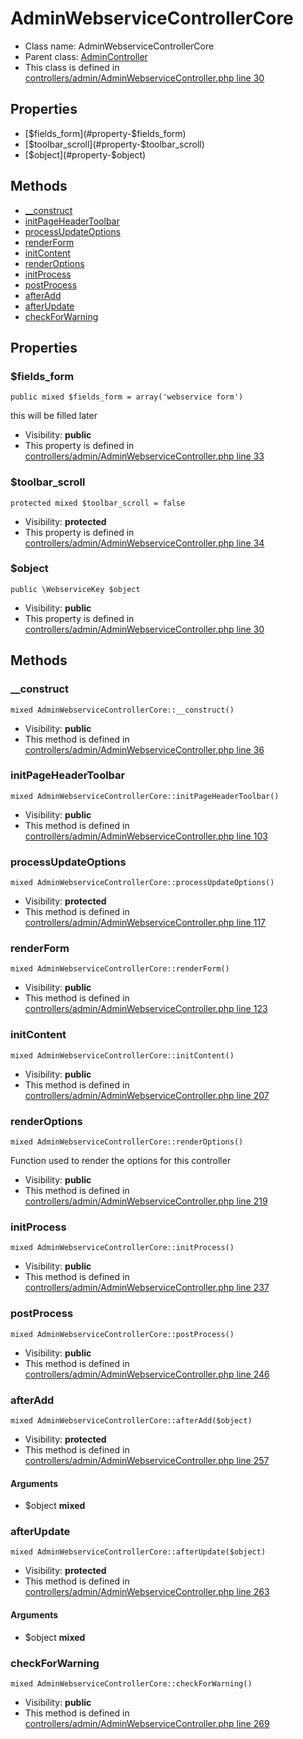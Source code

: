 AdminWebserviceControllerCore
===============






* Class name: AdminWebserviceControllerCore
* Parent class: [AdminController](AdminControllerCore)
* This class is defined in [controllers/admin/AdminWebserviceController.php line 30](https://github.com/PrestaShop/PrestaShop/blob/1.6.1.1/controllers/admin/AdminWebserviceController.php#L30)





Properties
----------

* [$fields_form](#property-$fields_form)
* [$toolbar_scroll](#property-$toolbar_scroll)
* [$object](#property-$object)

Methods
-------
* [__construct](#method-__construct)
* [initPageHeaderToolbar](#method-initPageHeaderToolbar)
* [processUpdateOptions](#method-processUpdateOptions)
* [renderForm](#method-renderForm)
* [initContent](#method-initContent)
* [renderOptions](#method-renderOptions)
* [initProcess](#method-initProcess)
* [postProcess](#method-postProcess)
* [afterAdd](#method-afterAdd)
* [afterUpdate](#method-afterUpdate)
* [checkForWarning](#method-checkForWarning)




Properties
----------


### <a name="property-$fields_form"></a>$fields_form

    public mixed $fields_form = array('webservice form')

this will be filled later



* Visibility: **public**
* This property is defined in [controllers/admin/AdminWebserviceController.php line 33](https://github.com/PrestaShop/PrestaShop/blob/1.6.1.1/controllers/admin/AdminWebserviceController.php#L33)


### <a name="property-$toolbar_scroll"></a>$toolbar_scroll

    protected mixed $toolbar_scroll = false





* Visibility: **protected**
* This property is defined in [controllers/admin/AdminWebserviceController.php line 34](https://github.com/PrestaShop/PrestaShop/blob/1.6.1.1/controllers/admin/AdminWebserviceController.php#L34)


### <a name="property-$object"></a>$object

    public \WebserviceKey $object





* Visibility: **public**
* This property is defined in [controllers/admin/AdminWebserviceController.php line 30](https://github.com/PrestaShop/PrestaShop/blob/1.6.1.1/controllers/admin/AdminWebserviceController.php#L30)


Methods
-------


### <a name="method-__construct"></a>__construct

    mixed AdminWebserviceControllerCore::__construct()





* Visibility: **public**
* This method is defined in [controllers/admin/AdminWebserviceController.php line 36](https://github.com/PrestaShop/PrestaShop/blob/1.6.1.1/controllers/admin/AdminWebserviceController.php#L36)




### <a name="method-initPageHeaderToolbar"></a>initPageHeaderToolbar

    mixed AdminWebserviceControllerCore::initPageHeaderToolbar()





* Visibility: **public**
* This method is defined in [controllers/admin/AdminWebserviceController.php line 103](https://github.com/PrestaShop/PrestaShop/blob/1.6.1.1/controllers/admin/AdminWebserviceController.php#L103)




### <a name="method-processUpdateOptions"></a>processUpdateOptions

    mixed AdminWebserviceControllerCore::processUpdateOptions()





* Visibility: **protected**
* This method is defined in [controllers/admin/AdminWebserviceController.php line 117](https://github.com/PrestaShop/PrestaShop/blob/1.6.1.1/controllers/admin/AdminWebserviceController.php#L117)




### <a name="method-renderForm"></a>renderForm

    mixed AdminWebserviceControllerCore::renderForm()





* Visibility: **public**
* This method is defined in [controllers/admin/AdminWebserviceController.php line 123](https://github.com/PrestaShop/PrestaShop/blob/1.6.1.1/controllers/admin/AdminWebserviceController.php#L123)




### <a name="method-initContent"></a>initContent

    mixed AdminWebserviceControllerCore::initContent()





* Visibility: **public**
* This method is defined in [controllers/admin/AdminWebserviceController.php line 207](https://github.com/PrestaShop/PrestaShop/blob/1.6.1.1/controllers/admin/AdminWebserviceController.php#L207)




### <a name="method-renderOptions"></a>renderOptions

    mixed AdminWebserviceControllerCore::renderOptions()

Function used to render the options for this controller



* Visibility: **public**
* This method is defined in [controllers/admin/AdminWebserviceController.php line 219](https://github.com/PrestaShop/PrestaShop/blob/1.6.1.1/controllers/admin/AdminWebserviceController.php#L219)




### <a name="method-initProcess"></a>initProcess

    mixed AdminWebserviceControllerCore::initProcess()





* Visibility: **public**
* This method is defined in [controllers/admin/AdminWebserviceController.php line 237](https://github.com/PrestaShop/PrestaShop/blob/1.6.1.1/controllers/admin/AdminWebserviceController.php#L237)




### <a name="method-postProcess"></a>postProcess

    mixed AdminWebserviceControllerCore::postProcess()





* Visibility: **public**
* This method is defined in [controllers/admin/AdminWebserviceController.php line 246](https://github.com/PrestaShop/PrestaShop/blob/1.6.1.1/controllers/admin/AdminWebserviceController.php#L246)




### <a name="method-afterAdd"></a>afterAdd

    mixed AdminWebserviceControllerCore::afterAdd($object)





* Visibility: **protected**
* This method is defined in [controllers/admin/AdminWebserviceController.php line 257](https://github.com/PrestaShop/PrestaShop/blob/1.6.1.1/controllers/admin/AdminWebserviceController.php#L257)


#### Arguments
* $object **mixed**



### <a name="method-afterUpdate"></a>afterUpdate

    mixed AdminWebserviceControllerCore::afterUpdate($object)





* Visibility: **protected**
* This method is defined in [controllers/admin/AdminWebserviceController.php line 263](https://github.com/PrestaShop/PrestaShop/blob/1.6.1.1/controllers/admin/AdminWebserviceController.php#L263)


#### Arguments
* $object **mixed**



### <a name="method-checkForWarning"></a>checkForWarning

    mixed AdminWebserviceControllerCore::checkForWarning()





* Visibility: **public**
* This method is defined in [controllers/admin/AdminWebserviceController.php line 269](https://github.com/PrestaShop/PrestaShop/blob/1.6.1.1/controllers/admin/AdminWebserviceController.php#L269)



